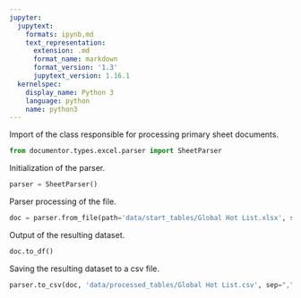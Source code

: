 ```yaml
---
jupyter:
  jupytext:
    formats: ipynb,md
    text_representation:
      extension: .md
      format_name: markdown
      format_version: '1.3'
      jupytext_version: 1.16.1
  kernelspec:
    display_name: Python 3
    language: python
    name: python3
---
```


Import of the class responsible for processing primary sheet documents.

```python
from documentor.types.excel.parser import SheetParser
```

Initialization of the parser.

```python
parser = SheetParser()
```

Parser processing of the file.

```python
doc = parser.from_file(path='data/start_tables/Global Hot List.xlsx', sheet_name='Hotlist - Identified ', first_cell='A5', last_cell='U75')
```

Output of the resulting dataset.

```python
doc.to_df()
```

Saving the resulting dataset to a csv file.

```python
parser.to_csv(doc, 'data/processed_tables/Global Hot List.csv', sep=",")
```
